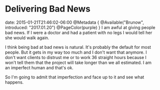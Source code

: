 # Delivering Bad News
date: 2015-01-21T21:46:02-06:00
@Metadata {
  @Available("Brunow", introduced: "2017.01.20")
  @PageColor(purple)
}
I am awful at giving people bad news. If I were a doctor and had a patient with no legs I would tell her she would walk again.

I think being bad at bad news is natural. It's probably the default for most people. But it gets in my way too much and I don't want that anymore. I don't want clients to distrust me or to work 36 straight hours because I won't tell them that the project will take longer than we all estimated. I am an imperfect human and that's ok.

So I'm going to admit that imperfection and face up to it and see what happens. 
